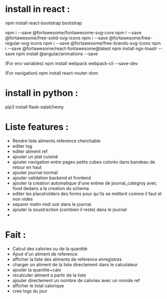 # install in react :

npm install react-bootstrap bootstrap 

npm i --save @fortawesome/fontawesome-svg-core
npm i --save @fortawesome/free-solid-svg-icons
npm i --save @fortawesome/free-regular-svg-icons
npm i --save @fortawesome/free-brands-svg-icons
npm i --save @fortawesome/react-fontawesome@latest
npm install ngx-toastr --save
npm install @angular/animations --save

(For env variables)
npm install webpack webpack-cli --save-dev

(For navigation)
npm install react-router-dom

# install in python : 
pip3 install flask-sqlalchemy


# Liste features :
- Rendre liste aliments reference cherchable
- editer log 
- editer aliment ref
- ajouter un plat cuisiné
- ajouter navigation entre pages petits cubes colorés dans bandeau de retour en haut
- ajouter journal normal 
- ajouter validation backend et frontend
- ajouter la creation automatique d'une entree de journal_categroy avec food dedans a la creation du schema
- editer les placeholders des forms pour qu'ils se mettent comme il faut et non vides
- separer matin midi soir dans le journal.
- ajouter la soustraction (combien il reste) dans le journal
-



# Fait :
- Calcul des calories ou de la quantité
- Ajout d'un aliment de reference
- afficher la liste des aliments de reference enregistres
- charger un aliment de la liste directement dans le calculateur
- ajouter la quantite+calo
- recalculer aliment a partir de la liste
- ajouter directement un nombre de calories avec un nomde ref
- afficher le total calorique
- cree logs du jour